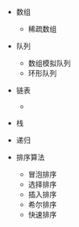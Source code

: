 - 数组

  - 稀疏数组

- 队列

  - 数组模拟队列
  - 环形队列

- 链表

  - 

- 栈

- 递归

- 排序算法

  - 冒泡排序
  - 选择排序
  - 插入排序
  - 希尔排序
  - 快速排序

  